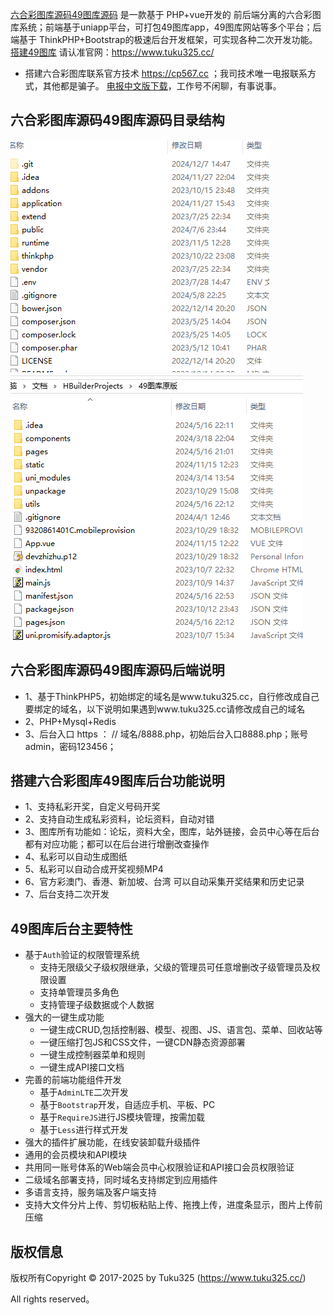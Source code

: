 [六合彩图库源码49图库源码](https://www.tuku325.cc/?tags=56) 是一款基于 PHP+vue开发的 前后端分离的六合彩图库系统；前端基于uniapp平台，可打包49图库app，49图库网站等多个平台；后端基于 ThinkPHP+Bootstrap的极速后台开发框架，可实现各种二次开发功能。
[搭建49图库](https://www.tuku325.cc/) 请认准官网：https://www.tuku325.cc/

* 搭建六合彩图库联系官方技术 https://cp567.cc ；我司技术唯一电报联系方式，其他都是骗子。 [电报中文版下载](https://www.telegrbm.com/)，工作号不闲聊，有事说事。

## 六合彩图库源码49图库源码目录结构
![六合彩图库源码49图库源码目录结构](./image/1.png "六合彩图库源码49图库源码目录结构")
![六合彩图库源码49图库源码目录结构](./image/2.png "六合彩图库源码49图库源码目录结构")

## 六合彩图库源码49图库源码后端说明
- 1、基于ThinkPHP5，初始绑定的域名是www.tuku325.cc，自行修改成自己要绑定的域名，以下说明如果遇到www.tuku325.cc请修改成自己的域名
- 2、PHP+Mysql+Redis
- 3、后台入口 https ： // 域名/8888.php，初始后台入口8888.php；账号admin，密码123456；

## 搭建六合彩图库49图库后台功能说明
- 1、支持私彩开奖，自定义号码开奖
- 2、支持自动生成私彩资料，论坛资料，自动对错
- 3、图库所有功能如：论坛，资料大全，图库，站外链接，会员中心等在后台都有对应功能；都可以在后台进行增删改查操作
- 4、私彩可以自动生成图纸
- 5、私彩可以自动合成开奖视频MP4
- 6、官方彩澳门、香港、新加坡、台湾 可以自动采集开奖结果和历史记录
- 7、后台支持二次开发

## 49图库后台主要特性

* 基于`Auth`验证的权限管理系统
    * 支持无限级父子级权限继承，父级的管理员可任意增删改子级管理员及权限设置
    * 支持单管理员多角色
    * 支持管理子级数据或个人数据
* 强大的一键生成功能
    * 一键生成CRUD,包括控制器、模型、视图、JS、语言包、菜单、回收站等
    * 一键压缩打包JS和CSS文件，一键CDN静态资源部署
    * 一键生成控制器菜单和规则
    * 一键生成API接口文档
* 完善的前端功能组件开发
    * 基于`AdminLTE`二次开发
    * 基于`Bootstrap`开发，自适应手机、平板、PC
    * 基于`RequireJS`进行JS模块管理，按需加载
    * 基于`Less`进行样式开发
* 强大的插件扩展功能，在线安装卸载升级插件
* 通用的会员模块和API模块
* 共用同一账号体系的Web端会员中心权限验证和API接口会员权限验证
* 二级域名部署支持，同时域名支持绑定到应用插件
* 多语言支持，服务端及客户端支持
* 支持大文件分片上传、剪切板粘贴上传、拖拽上传，进度条显示，图片上传前压缩



## 版权信息

版权所有Copyright © 2017-2025 by Tuku325 (https://www.tuku325.cc/)

All rights reserved。

